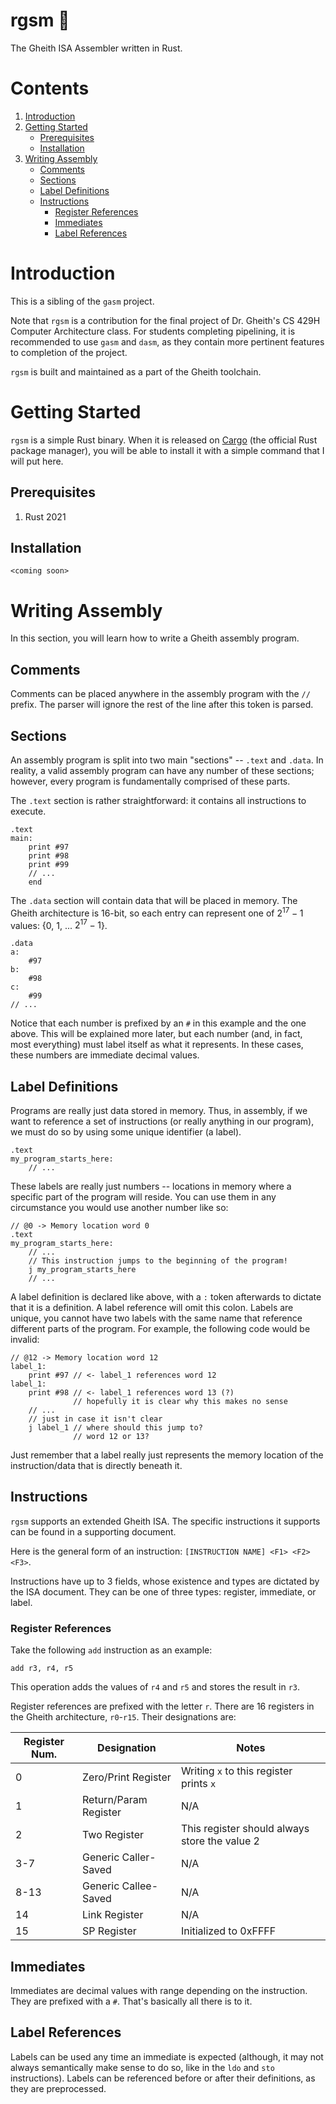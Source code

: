 # rgsm 🦀

The Gheith ISA Assembler written in Rust.

# Contents

1. [Introduction](#introduction)
2. [Getting Started](#getting-started)
    - [Prerequisites](#prerequisites)
    - [Installation](#installation)
3. [Writing Assembly](#writing-assembly)
    - [Comments](#comments)
    - [Sections](#sections)
    - [Label Definitions](#label-definitions)
    - [Instructions](#instructions)
        - [Register References](#register-references)
        - [Immediates](#immediates)
        - [Label References](#label-references)


# Introduction

This is a sibling of the `gasm` project.

Note that `rgsm` is a contribution for the final project of Dr. Gheith's CS 429H Computer Architecture class. For students completing pipelining, it is recommended to use `gasm` and `dasm`, as they contain more pertinent features to completion of the project.

`rgsm` is built and maintained as a part of the Gheith toolchain.

# Getting Started

`rgsm` is a simple Rust binary. When it is released on [Cargo](https://crates.io/) (the official Rust package manager), you will be able to install it with a simple command that I will put here.

## Prerequisites

1. Rust 2021

## Installation

```<coming soon>```

# Writing Assembly

In this section, you will learn how to write a Gheith assembly program.

## Comments

Comments can be placed anywhere in the assembly program with the `//` prefix. The parser will ignore the rest of the line after this token is parsed.

## Sections

An assembly program is split into two main "sections" -- `.text` and `.data`. In reality, a valid assembly program can have any number of these sections; however, every program is fundamentally comprised of these parts.

The `.text` section is rather straightforward: it contains all instructions to execute.

```
.text
main:
    print #97
    print #98
    print #99
    // ...
    end
```


The `.data` section will contain data that will be placed in memory. The Gheith architecture is 16-bit, so each entry can represent
one of $2^{17} - 1$ values: {$0$, $1$, ... $2^{17} - 1$}.

```
.data
a:
    #97
b:
    #98
c:
    #99
// ...
```

Notice that each number is prefixed by an `#` in this example and the one above. This will be explained more later, but each number
(and, in fact, most everything) must label itself as what it represents. In these cases, these numbers are immediate decimal values.

## Label Definitions

Programs are really just data stored in memory. Thus, in assembly, if we want to reference a set of instructions (or really anything in our program), we must do so by using some unique identifier (a label).

```
.text
my_program_starts_here:
    // ...
```

These labels are really just numbers -- locations in memory where a specific part of the program will reside. You can use them in any circumstance you would use another number like so:

```
// @0 -> Memory location word 0
.text
my_program_starts_here:
    // ...
    // This instruction jumps to the beginning of the program!
    j my_program_starts_here
    // ...
```

A label definition is declared like above, with a `:` token afterwards to dictate that it is a definition. A label reference will omit this colon. Labels are unique, you cannot have two labels with the same name that reference different parts of the program. For example, the following code would be invalid:

```
// @12 -> Memory location word 12
label_1:
    print #97 // <- label_1 references word 12
label_1:
    print #98 // <- label_1 references word 13 (?)
              // hopefully it is clear why this makes no sense
    // ...
    // just in case it isn't clear
    j label_1 // where should this jump to?
              // word 12 or 13?
```

Just remember that a label really just represents the memory location of the instruction/data that is directly beneath it.

## Instructions

`rgsm` supports an extended Gheith ISA. The specific instructions it supports can be found in a supporting document.

Here is the general form of an instruction: `[INSTRUCTION NAME] <F1> <F2> <F3>`.

Instructions have up to 3 fields, whose existence and types are dictated by the ISA document. They can be one of three types: register, immediate, or label.

### Register References

Take the following `add` instruction as an example:

```
add r3, r4, r5
```

This operation adds the values of `r4` and `r5` and stores the result in `r3`.

Register references are prefixed with the letter `r`. There are 16 registers in the Gheith architecture, `r0`-`r15`. Their designations are:

| Register Num. | Designation | Notes |
| ------------- | -------------- | -------------- |
| 0 | Zero/Print Register | Writing `x` to this register prints `x` |
| 1 | Return/Param Register | N/A |
| 2 | Two Register | This register should always store the value $2$ |
| 3-7 | Generic Caller-Saved | N/A |
| 8-13 | Generic Callee-Saved | N/A |
| 14 | Link Register | N/A |
| 15 | SP Register | Initialized to 0xFFFF |

## Immediates

Immediates are decimal values with range depending on the instruction. They are prefixed with a `#`. That's basically all there is to it.

## Label References

Labels can be used any time an immediate is expected (although, it may not always semantically make sense to do so, like in the `ldo` and `sto` instructions). Labels can be referenced before or after their definitions, as they are preprocessed.
